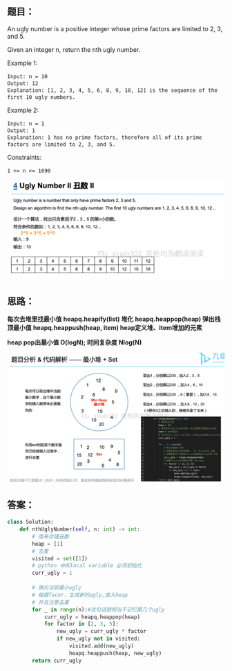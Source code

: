 ## 题目：
An ugly number is a positive integer whose prime factors are limited to 2, 3, and 5.

Given an integer n, return the nth ugly number.

Example 1:
```
Input: n = 10
Output: 12
Explanation: [1, 2, 3, 4, 5, 6, 8, 9, 10, 12] is the sequence of the first 10 ugly numbers.
```
Example 2:
```
Input: n = 1
Output: 1
Explanation: 1 has no prime factors, therefore all of its prime factors are limited to 2, 3, and 5.
``` 

Constraints:
```
1 <= n <= 1690
```
![a](https://github.com/SSRRBB/Leetcode/blob/main/Images/212.png)

## 思路：

**每次去堆里找最小值**
**heapq.heapify(list) 堆化**
**heapq.heappop(heap) 弹出栈顶最小值**
**heapq.heappush(heap, item) heap定义堆、item增加的元素**


**heap pop出最小值 O(logN); 时间复杂度 Nlog(N)**

![a](https://github.com/SSRRBB/Leetcode/blob/main/Images/213.png)

## 答案：
```python
class Solution:
    def nthUglyNumber(self, n: int) -> int:
        # 用来存储丑数
        heap = [1]
        # 去重
        visited = set([1])
        # python 中的local variable 必须初始化
        curr_ugly = 1
        
        # 弹出当前最小ugly
        # 根据facor，生成新的ugly,放入heap
        # 并且注意去重
        for _ in range(n):#这句话就相当于记忆第几个ugly
            curr_ugly = heapq.heappop(heap)
            for factor in [2, 3, 5]:
                new_ugly = curr_ugly * factor
                if new_ugly not in visited:
                    visited.add(new_ugly)
                    heapq.heappush(heap, new_ugly)
        return curr_ugly


```
